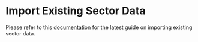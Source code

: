# Import Existing Sector Data

Please refer to this [documentation](https://github.com/ipfs-force-community/venus-cluster/blob/main/docs/en/06.migrate-sectors-to-venus.md) for the latest guide on importing existing sector data.